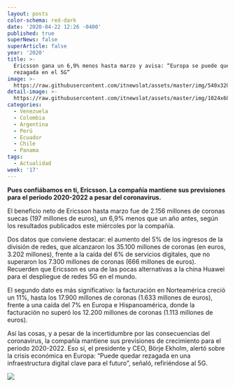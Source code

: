 ```yaml
---
layout: posts
color-schema: red-dark
date: '2020-04-22 12:26 -0400'
published: true
superNews: false
superArticle: false
year: '2020'
title: >-
  Ericsson gana un 6,9% menos hasta marzo y avisa: “Europa se puede quedar
  rezagada en el 5G”
image: >-
  https://raw.githubusercontent.com/itnewslat/assets/master/img/540x320/Borje-Ekholm-p.jpg
detail-image: >-
  https://raw.githubusercontent.com/itnewslat/assets/master/img/1024x680/Borje-Ekholm-g.jpg
categories:
  - Venezuela
  - Colombia
  - Argentina
  - Perú
  - Ecuador
  - Chile
  - Panama
tags:
  - Actualidad
week: '17'
---
```

**Pues confiábamos en ti, Ericsson. La compañía mantiene sus previsiones para el periodo 2020-2022 a pesar del coronavirus.**

El beneficio neto de Ericsson hasta marzo fue de 2.156 millones de coronas suecas (197 millones de euros), un 6,9% menos que un año antes, según los resultados publicados este miércoles por la compañía.

Dos datos que conviene destacar: el aumento del 5% de los ingresos de la división de redes, que alcanzaron los 35.100 millones de coronas (en euros, 3.202 millones), frente a la caída del 6% de servicios digitales, que no superaron los 7.300 millones de coronas (666 millones de euros). Recuerden que Ericsson es una de las pocas alternativas a la china Huawei para el despliegue de redes 5G en el mundo.

El segundo dato es más significativo: la facturación en Norteamérica creció un 11%, hasta los 17.900 millones de coronas (1.633 millones de euros), frente a una caída del 7% en Europa e Hispanoamérica, donde la facturación no superó los 12.200 millones de coronas (1.113 millones de euros).

Así las cosas, y a pesar de la incertidumbre por las consecuencias del coronavirus, la compañía mantiene sus previsiones de crecimiento para el periodo 2020-2022. Eso sí, el presidente y CEO, Börje Ekholm, alertó sobre la crisis económica en Europa: “Puede quedar rezagada en una infraestructura digital clave para el futuro”, señaló, refiriéndose al 5G.

<img src="https://tracker.metricool.com/c3po.jpg?hash=56f88a41e39ab42c063cc51676587a04"/>